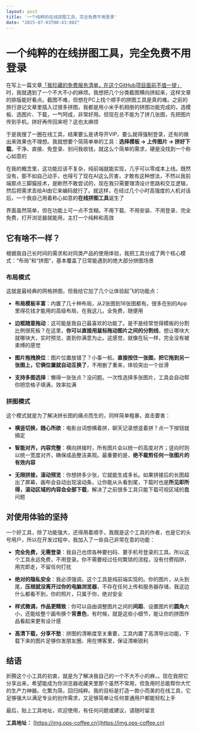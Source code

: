 ```yaml
---
layout: post
title: '一个纯粹的在线拼图工具，完全免费不用登录'
date: "2025-07-03T00:43:08Z"
---
```

一个纯粹的在线拼图工具，完全免费不用登录
====================

在写上一篇文章[「我珍藏的免费服务清单，在这个GitHub项目面前不值一提」](https://blog.ops-coffee.cn/s/free-for-dev-free-services-for-developers.html)时，我就遇到了一个不大不小的麻烦。我想把几个分类截图横向拼起来，这样文章的排版能好看点。截图不难，但想在PC上找个顺手的拼图工具是真的难。之前的旅行游记文章里插入过很多拼图，我都是用小米手机相册的拼图功能完成的，选模板、选图片、下载，一气呵成，非常好用。但现在总不能为了拼几张图，先把图片传到手机，拼好再传回来吧？这也太麻烦

于是我搜了一圈在线工具，结果要么是诱导开VIP，要么就得强制登录，还有的做出来效果也不理想。我就想要个简简单单的工具：**选择模板 -> 上传图片 -> 拼好下载**。干净、直接、免登录、别问我收钱，就这么个简单的需求，硬是没找到一个称心如意的

在我的概念里，这功能应该不复杂，纯前端就能实现，几乎可以零成本上线。既然没有，那不如自己动手，也得亏了现在AI这么厉害，才敢有这种想法，不然以我前端那点三脚猫技术，是断然不敢尝试的，现在我只需要理清设计思路和交互逻辑，然后把需求丢给AI由它来编码就行了。就这样，在经过几个小时高强度的人机对话后，一个我自己用着称心如意的**在线拼图工具**诞生了

界面虽然简单，但在功能上可一点不含糊。不用下载、不用安装、不用登录、完全免费，打开浏览器就能用，主打一个纯粹和高效

它有啥不一样？
-------

根据我自己长时间的需求和对同类产品的使用体验，我把工具分成了两个核心模式：“布局”和“拼图”，基本覆盖了日常能遇到的绝大部分拼图场景

### 布局模式

这就是最经典的网格拼图，但我给它加了几个让体验起飞的功能点：

*   **布局模板丰富**：内置了几十种布局，从2张图到16张图都有。很多在别的App里得花钱才能用的高级布局，在我这儿，全免费，随便用
    
*   **边框随意拖动**：这可能是我自己最喜欢的功能了。是不是经常觉得模板的分割比例很死板？在这里，**你可以直接用鼠标拖动图片之间的分割线**，想让哪块大就哪块大，实时预览，直到你满意为止。这感觉，就像在玩一样，完全没有被束缚的感觉
    
*   **图片拖拽换位**：图片位置放错了？小事一桩。**直接按住一张图，把它拖到另一张图上，它俩位置就自动互换了**，不用删了重来，体验突出一个丝滑
    
*   **支持多图选择**：懒得一张张点？没问题。一次性选择多张图片，工具会自动帮你把空格子填满，效率拉满
    

### 拼图模式

这个模式就是为了解决拼长图的痛点而生的，同样简单粗暴，直击要害：

*   **横竖切换，随心所欲**：电影台词想横着拼，聊天记录想竖着拼？点一下按钮就搞定
    
*   **智能对齐，内容完整**：横向拼接时，所有图片会以统一的高度对齐；竖向时则以统一宽度对齐，确保成品整洁美观。最重要的是，**绝不裁剪任何一张图片的有效内容**
    
*   **无限拼接，滚动预览**：你想拼多少张，它就能生成多长。如果拼接后的长图超出了屏幕，画布会自动出现滚动条，让你能从头看到尾，下载时也是**所见即所得，滚动区域的内容会全部下载**，解决了之前很多工具只能下载可视区域的蠢问题
    

对使用体验的坚持
--------

一个好工具，除了功能强大，还得用着顺手，我既是这个工具的作者，也是它的头号用户，所以在开发过程中，我加入了一些自己非常在意的功能：

*   **完全免费，无需登录**：我自己也烦各种要扫码、要手机号登录的工具。所以这个工具永远免费，不用登录。你不需要经过任何繁琐的流程，没有付费陷阱，用完即走，不留任何打扰
    
*   **绝对的隐私安全**：我必须强调，这个工具是纯前端实现的。你的图片，从头到尾，**压根就没离开过你的电脑浏览器**，不存在任何上传和服务器存储，我这边什么都看不到，你的照片，只属于你，绝对安全
    
*   **样式微调，作品更精致**：你可以自由调整图片之间的**间距**、设置图片的**圆角**大小，还能给整个画布换个**背景色**，有时候，就是这些小细节，能让你的拼图作品看起来更有设计感
    
*   **高清下载，分享不愁**：拼图的清晰度至关重要，工具内置了高清导出功能，下载下来的图片足够你发朋友圈、用在博客里，保证清晰锐利
    

结语
--

折腾这个小工具的初衷，就是为了解决我自己的一个不大不小的麻，。现在我把它分享出来，希望能成为你浏览器收藏夹里那个虽然不常用，但急用时总能帮你大忙的生产力神器。化繁为简，回归纯粹。我的目标是打造一款小而美的在线工具，它足够强大以满足专业的创作需求，又足够简单让任何普通用户都能轻松上手

最后，贴上工具地址，欢迎使用，有任何问题或建议，请随时留言

**工具地址：** [https://img.ops-coffee.cn](https://img.ops-coffee.cn)